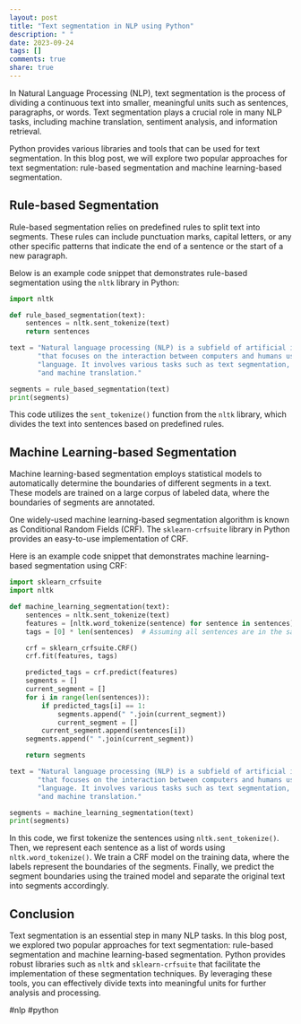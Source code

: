 ```yaml
---
layout: post
title: "Text segmentation in NLP using Python"
description: " "
date: 2023-09-24
tags: []
comments: true
share: true
---
```


In Natural Language Processing (NLP), text segmentation is the process of dividing a continuous text into smaller, meaningful units such as sentences, paragraphs, or words. Text segmentation plays a crucial role in many NLP tasks, including machine translation, sentiment analysis, and information retrieval.

Python provides various libraries and tools that can be used for text segmentation. In this blog post, we will explore two popular approaches for text segmentation: rule-based segmentation and machine learning-based segmentation.

## Rule-based Segmentation

Rule-based segmentation relies on predefined rules to split text into segments. These rules can include punctuation marks, capital letters, or any other specific patterns that indicate the end of a sentence or the start of a new paragraph.

Below is an example code snippet that demonstrates rule-based segmentation using the `nltk` library in Python:

```python
import nltk

def rule_based_segmentation(text):
    sentences = nltk.sent_tokenize(text)
    return sentences

text = "Natural language processing (NLP) is a subfield of artificial intelligence " \
       "that focuses on the interaction between computers and humans using natural " \
       "language. It involves various tasks such as text segmentation, sentiment analysis, " \
       "and machine translation."

segments = rule_based_segmentation(text)
print(segments)
```

This code utilizes the `sent_tokenize()` function from the `nltk` library, which divides the text into sentences based on predefined rules.

## Machine Learning-based Segmentation

Machine learning-based segmentation employs statistical models to automatically determine the boundaries of different segments in a text. These models are trained on a large corpus of labeled data, where the boundaries of segments are annotated.

One widely-used machine learning-based segmentation algorithm is known as Conditional Random Fields (CRF). The `sklearn-crfsuite` library in Python provides an easy-to-use implementation of CRF.

Here is an example code snippet that demonstrates machine learning-based segmentation using CRF:

```python
import sklearn_crfsuite
import nltk

def machine_learning_segmentation(text):
    sentences = nltk.sent_tokenize(text)
    features = [nltk.word_tokenize(sentence) for sentence in sentences]
    tags = [0] * len(sentences)  # Assuming all sentences are in the same segment

    crf = sklearn_crfsuite.CRF()
    crf.fit(features, tags)

    predicted_tags = crf.predict(features)
    segments = []
    current_segment = []
    for i in range(len(sentences)):
        if predicted_tags[i] == 1:
            segments.append(" ".join(current_segment))
            current_segment = []
        current_segment.append(sentences[i])
    segments.append(" ".join(current_segment))

    return segments

text = "Natural language processing (NLP) is a subfield of artificial intelligence " \
       "that focuses on the interaction between computers and humans using natural " \
       "language. It involves various tasks such as text segmentation, sentiment analysis, " \
       "and machine translation."

segments = machine_learning_segmentation(text)
print(segments)
```

In this code, we first tokenize the sentences using `nltk.sent_tokenize()`. Then, we represent each sentence as a list of words using `nltk.word_tokenize()`. We train a CRF model on the training data, where the labels represent the boundaries of the segments. Finally, we predict the segment boundaries using the trained model and separate the original text into segments accordingly.

## Conclusion

Text segmentation is an essential step in many NLP tasks. In this blog post, we explored two popular approaches for text segmentation: rule-based segmentation and machine learning-based segmentation. Python provides robust libraries such as `nltk` and `sklearn-crfsuite` that facilitate the implementation of these segmentation techniques. By leveraging these tools, you can effectively divide texts into meaningful units for further analysis and processing.

#nlp #python